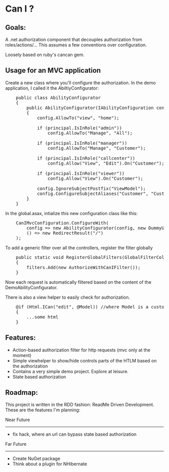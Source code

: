 Can I ?
=======

Goals:
------
A .net authorization component that decouples authorization from roles/actions/...
This assumes a few conventions over configuration.

Loosely based on ruby's cancan gem.

Usage for an MVC application
----------------------------
Create a new class where you'll configure the authorization. In the demo application, I called it the AbiltiyConfigurator:
<pre lang='csharp'>
    public class AbilityConfigurator
    {
        public AbilityConfigurator(IAbilityConfiguration config, IPrincipal principal)
        {
            config.AllowTo("view", "home");

            if (principal.IsInRole("admin"))
                config.AllowTo("Manage", "All");

            if (principal.IsInRole("manager"))
                config.AllowTo("Manage", "Customer");

            if (principal.IsInRole("callcenter"))
                config.Allow("View", "Edit").On("Customer");

            if (principal.IsInRole("viewer"))
                config.Allow("View").On("Customer");

            config.IgnoreSubjectPostfix("ViewModel");
            config.ConfigureSubjectAliases("Customer", "Customers");
        }
    }
</pre>

In the global.asax, intialize this new configuration class like this:
<pre lang='csharp'>
	CanIMvcConfiguration.ConfigureWith(
		config => new AbilityConfigurator(config, new DummyUser("admin")), // admin, manager, callcenter, viewer, guest
		() => new RedirectResult("/")
	);
</pre>

To add a generic filter over all the controllers, register the filter globally
<pre lang='csharp'>
    public static void RegisterGlobalFilters(GlobalFilterCollection filters)
    {
        filters.Add(new AuthorizeWithCanIFilter());
    }
</pre>
Now each request is automatically filtered based on the content of the DemoAbilityConfigurator.

There is also a view helper to easily check for authorization.
<pre lang='csharp'>
	@if (Html.ICan("edit", @Model)) //where Model is a customer
	{
		...some html
	}
</pre>

Features:
---------
- Action-based authorization filter for http requests (mvc only at the moment)
- Simple viewhelper to show/hide controls parts of the HTLM based on the authorization
- Contains a very simple demo project. Explore at leisure.
- State based authorization

Roadmap:
--------
This project is written in the RDD fashion: ReadMe Driven Development. These are the features I'm planning:

Near Future
***********
- fix hack, where an url can bypass state based authorization

Far Future
**********
- Create NuGet package
- Think about a plugin for NHibernate
